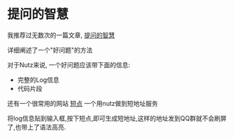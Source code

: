 # 提问的智慧

我推荐过无数次的一篇文章, [提问的智慧](http://wiki.woodpecker.org.cn/moin/AskForHelp/)

详细阐述了一个"好问题"的方法

对于Nutz来说, 一个好问题应该带下面的信息:

* 完整的Log信息
* 代码片段

还有一个很常用的网站 [短点](http://nutz.cn) 一个用nutz做到短地址服务

将log信息贴到输入框,按下短点,即可生成短地址,这样的地址发到QQ群就不会刷屏了,也带上了语法高亮.
